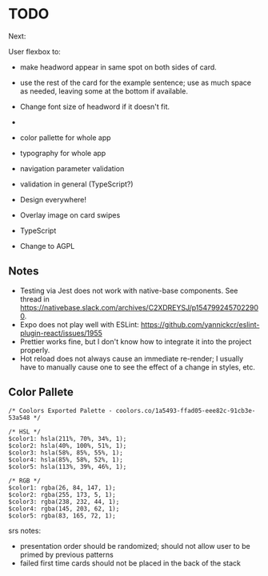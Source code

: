 # TODO

Next: 

User flexbox to: 

* make headword appear in same spot on both sides of card.
* use the rest of the card for the example sentence; use as much space as needed, leaving some at the bottom if available.
* Change font size of headword if it doesn't fit.
* 


* color pallette for whole app
* typography for whole app
* navigation parameter validation
* validation in general (TypeScript?)
* Design everywhere!
* Overlay image on card swipes
* TypeScript
* Change to AGPL


## Notes

* Testing via Jest does not work with native-base components. See thread in https://nativebase.slack.com/archives/C2XDREYSJ/p1547992457022900.
* Expo does not play well with ESLint: https://github.com/yannickcr/eslint-plugin-react/issues/1955
* Prettier works fine, but I don't know how to integrate it into the project properly.
* Hot reload does not always cause an immediate re-render; I usually have to manually cause one to see the effect of a change in styles, etc.

## Color Pallete

    /* Coolors Exported Palette - coolors.co/1a5493-ffad05-eee82c-91cb3e-53a548 */

    /* HSL */
    $color1: hsla(211%, 70%, 34%, 1);
    $color2: hsla(40%, 100%, 51%, 1);
    $color3: hsla(58%, 85%, 55%, 1);
    $color4: hsla(85%, 58%, 52%, 1);
    $color5: hsla(113%, 39%, 46%, 1);

    /* RGB */
    $color1: rgba(26, 84, 147, 1);
    $color2: rgba(255, 173, 5, 1);
    $color3: rgba(238, 232, 44, 1);
    $color4: rgba(145, 203, 62, 1);
    $color5: rgba(83, 165, 72, 1);

srs notes:

* presentation order should be randomized; should not allow user to be primed by previous patterns
* failed first time cards should not be placed in the back of the stack
